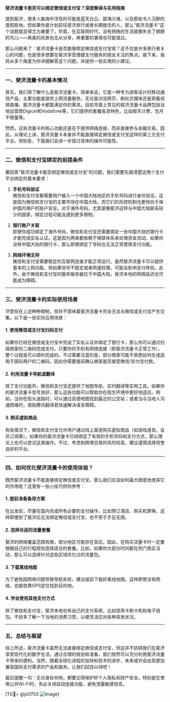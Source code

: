 **斐济流量卡是否可以绑定微信或支付宝？深度解读与实用指南**

提到斐济，很多人脑海中浮现的可能是蓝天白云、碧海沙滩，以及那些令人沉醉的度假胜地。但如果你是计划前往斐济旅行或者长期居住的人，那么“斐济流量卡”这个话题就显得尤为重要了。毕竟，在互联网时代，没有网络的生活就像失去了翅膀的鸟儿——再美的风景也无从分享，再重要的事情也可能错过。

那么问题来了：斐济流量卡是否能够绑定微信或支付宝呢？这不仅是许多旅行者关心的问题，也是很多想要在斐济享受便捷支付服务的朋友关注的焦点。接下来，我将从多个角度为你详细解答这个问题，并提供一些实用的小建议。

---

### 一、斐济流量卡的基本情况

首先，我们得了解什么是斐济流量卡。简单来说，它是一种专为游客设计的移动通信产品，主要功能是提供上网流量服务。无论是浏览网页、刷社交媒体还是观看视频直播，斐济流量卡都能满足你的需求。目前市面上常见的斐济流量卡品牌包括当地运营商Digicel和Vodafone等，它们提供的套餐各具特色，比如按天计费、包月不限量等。

然而，这些流量卡的核心功能还是在于提供网络连接，而非直接参与金融交易。因此，从理论上讲，斐济流量卡本身并不能直接绑定微信或支付宝这样的第三方支付平台。但别急，下面我们会进一步探讨具体的操作可能性。

---

### 二、微信和支付宝绑定的前提条件

要回答“斐济流量卡能否绑定微信或支付宝”的问题，我们需要先搞清楚这两个支付平台绑定的基本要求：

1. **手机号码验证**  
   微信和支付宝都需要用户输入一个中国大陆地区的手机号码进行身份验证。这是因为微信和支付宝的主要市场在中国大陆，而它们的风控机制也更倾向于保护国内用户的账户安全。对于海外号码，尤其是像斐济这样与中国大陆联系较少的国家，绑定过程可能会遇到更多限制。

2. **银行账户关联**  
   即使你成功绑定了海外号码，微信和支付宝还需要绑定一张中国大陆的银行卡才能完成实名认证。这是因为两者都依赖于银联体系来处理资金流动。如果你没有中国大陆的银行卡，那么即使绑定了号码也无法正常使用支付功能。

3. **网络环境支持**  
   微信和支付宝需要稳定的互联网连接才能正常运行。虽然斐济流量卡可以提供基本的上网功能，但如果信号不稳定或者网速较慢，可能会影响支付体验。此外，由于微信和支付宝的服务服务器位于中国大陆，斐济本地的网络延迟也可能成为障碍。

---

### 三、斐济流量卡的实际使用场景

尽管存在上述种种限制，但并不意味着斐济流量卡完全无法与微信或支付宝产生交集。以下是一些实际应用场景：

#### 1. 使用微信或支付宝扫码支付
如果你已经在微信或支付宝中完成了实名认证并绑定了银行卡，那么你可以通过扫描商家的二维码完成支付。只要你的手机有网络连接（即斐济流量卡正常工作），整个过程是可以顺利完成的。不过需要注意的是，部分商家可能不熟悉如何生成适用于国际用户的二维码，因此你需要提前确认商家是否接受微信/支付宝付款。

#### 2. 利用流量卡导航或翻译
除了支付功能外，微信和支付宝还提供了地图导航、实时翻译等实用工具。如果你的斐济流量卡信号良好，那么这些功能可以帮助你在陌生环境中更好地适应。例如，当你在街头迷路时，可以通过高德地图找到最近的公交站；或者当与当地人沟通困难时，借助腾讯翻译君快速解决语言障碍。

#### 3. 购买虚拟商品
有些情况下，微信和支付宝允许用户通过线上渠道购买虚拟商品（如游戏道具、会员订阅等）。如果你的斐济流量卡已经绑定了有效的手机号码和支付方式，那么理论上也可以尝试这类操作。不过，考虑到跨境交易的风险较高，建议谨慎选择信誉良好的平台。

---

### 四、如何优化斐济流量卡的使用体验？

既然斐济流量卡不能直接绑定微信或支付宝，那么我们应该如何最大限度地发挥它的作用呢？这里有一些小技巧供你参考：

#### 1. 提前准备备用方案
在出发前，尽量在国内完成所有必要的支付操作，比如预订酒店、购买机票等。这样即便到了斐济后无法绑定微信或支付宝，也不至于手足无措。

#### 2. 选择合适的流量套餐
斐济的网络覆盖范围有限，部分地区可能存在盲区。因此，在购买流量卡时一定要根据自己的行程规划选择适合的套餐。比如，如果你大部分时间都在热门景区活动，那么可以选择针对这些区域优化过的流量包。

#### 3. 下载离线地图
为了避免因网络问题导致导航失败，建议提前下载好离线地图。这样即使没有网络，也能依靠GPS定位找到目的地。

#### 4. 学会使用其他支付方式
除了微信和支付宝，斐济本地也有自己的支付系统，比如信用卡刷卡机和电子钱包。不妨多了解一下当地的消费习惯，以便灵活应对各种突发状况。

---

### 五、总结与展望

综上所述，斐济流量卡虽然无法直接绑定微信或支付宝，但这并不妨碍我们在斐济享受现代化的数字生活。通过合理的规划和准备，我们依然可以充分利用斐济流量卡带来的便利。当然，随着全球化进程的加快和技术的进步，未来或许会出现更加兼容国际支付需求的产品和服务。让我们拭目以待吧！

最后提醒一句：无论身处何地，都要记得保护好个人隐私和财产安全。特别是在使用公共Wi-Fi时，务必关闭自动连接功能，避免泄露敏感信息。

[TG💪+ @jx0703 ![Image](https://github.com/user-attachments/assets/dbca1d08-cadb-493c-b0ec-ad6f7a83f270)]